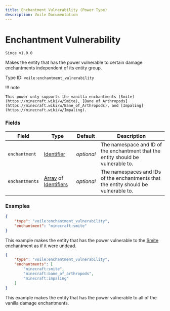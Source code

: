 ```yaml
---
title: Enchantment Vulnerability (Power Type)
description: Voile Documentation
---
```


# Enchantment Vulnerability

`Since v1.0.0`

Makes the entity that has the power vulnerable to certain damage enchantments independent of its entity group.

Type ID: `voile:enchantment_vulnerability`

!!! note
    
    This power only supports the vanilla enchantments [Smite](https://minecraft.wiki/w/Smite), [Bane of Arthropods](https://minecraft.wiki/w/Bane_of_Arthropods), and [Impaling](https://minecraft.wiki/w/Impaling).

### Fields

Field | Type | Default | Description
------|------|---------|------------
`enchantment` | [Identifier](https://origins.readthedocs.io/en/latest/types/data_types/identifier/) | *optional* | The namespace and ID of the enchantment that the entity should be vulnerable to.
`enchantments` | [Array](https://origins.readthedocs.io/en/latest/types/data_types/array/) of [Identifiers](https://origins.readthedocs.io/en/latest/types/data_types/identifier/) | *optional* | The namespaces and IDs of the enchantments that the entity should be vulnerable to.

### Examples

```json
{
    "type": "voile:enchantment_vulnerability",
    "enchantment": "minecraft:smite"
}
```

This example makes the entity that has the power vulnerable to the [Smite](https://minecraft.wiki/w/Smite) enchantment as if it were undead.

```json
{
    "type": "voile:enchantment_vulnerability",
    "enchantments": [
        "minecraft:smite",
        "minecraft:bane_of_arthropods",
        "minecraft:impaling"
    ]
}
```

This example makes the entity that has the power vulnerable to all of the vanilla damage enchantments.